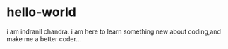# hello-world
i am indranil chandra. i am here to learn something new about coding,and make me a better coder...


